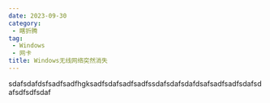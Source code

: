 ```yaml
---
date: 2023-09-30
category:
 - 瞎折腾
tag:
 - Windows
 - 网卡
title: Windows无线网络突然消失
---
```


sdafsdafdsfsadfsadfhgksadfsdafsadfsadfssdafsdafsdafdsafsadfsadfsdafsdafsdfsdfsdaf